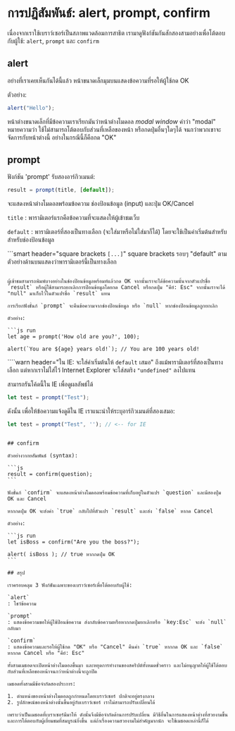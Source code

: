 # การปฎิสัมพันธ์: alert, prompt, confirm

เนื่องจากเราใช้เบราว์เซอร์เป็นสภาพแวดล้อมการสาธิต เรามาดูฟังก์ชันกันสักสองสามอย่างเพื่อโต้ตอบกับผู้ใช้: `alert`, `prompt` และ `confirm`

## alert

อย่างที่เราเคยเห็นกันได้นี้แล้ว หน้าขนาดเล็กมุมบนแสดงข้อความที่รอให้ผู้ใช้กด OK

ตัวอย่าง:

```js run
alert("Hello");
```

หน้าต่างขนาดเล็กที่มีข้อความเราเรียกมันว่าหน้าต่างโมดอล *modal window* คำว่า "modal" หมายความว่า
ใช้ไม่สามารถโต้ตอบกับส่วนที่เหลือของหน้า หรือกดปุ่มอื่นๆใดๆได้ จนกว่าพวกเขาจะจัดการกับหน้าต่างนี้ อย่างในกรณีนี้ก็คือกด "OK"

## prompt

ฟังก์ชัน 'prompt' รับสองอาร์กิวเมนต์:

```js no-beautify
result = prompt(title, [default]);
```

จะแสดงหน้าต่างโมดอลพร้อมข้อความ ช่องป้อนข้อมูล (input) และปุ่ม OK/Cancel

`title`
: พารามิเตอร์แรกคือข้อความที่จะแสดงให้ผู้เข้าชมเว็บ

`default`
: พารามิเตอร์ที่สองเป็นทางเลือก (จะใส่มาหรือไม่ใส่มาก็ได้) โดยจะใช้เป็นค่าเริ่มต้นสำหรับสำหรับช่องป้อนข้อมูล

```smart header="square brackets `[...]`"
square brackets รอบๆ "default" ตามตัวอย่างด้านบนแสดงว่าพารามิเตอร์นี้เป็นทางเลือก
```

ผู้เข้าชมสามารถพิมพ์บางอย่างในช่องป้อนข้อมูลพร้อมท์แล้วกด OK จากนั้นเราจะได้ข้อความนั้นจากตัวแปรชื่อ `result` หรือผู้ใช้สามารถยกเลิกการป้อนข้อมูลโดยกด Cancel หรือกดปุ่ม "คีย์: Esc" จากนั้นเราจะได้ "null" มาเก็บไว้ในตัวแปรชื่อ `result` แทน

การเรียกฟังชั่นก์ `prompt` จะคืนข้อความจากช่องป้อนข้อมูล หรือ `null` หากช่องป้อนข้อมูลถูกยกเลิก

ตัวอย่าง:

```js run
let age = prompt('How old are you?', 100);

alert(`You are ${age} years old!`); // You are 100 years old!
```

````warn header="ใน IE: จะใส่ค่าเริ่มต้นให้ `default` เสมอ"
ถึงแม้พารามิเตอร์ที่สองเป็นทางเลือก แต่หากเราไม่ใส่ไว้ Internet Explorer จะใส่สตริง `"undefined"` ลงไปแทน

สามารถรันโค้ดนี้ใน IE เพื่อดูผลลัพธ์ได้

```js run
let test = prompt("Test");
```

ดังนั้น เพื่อให้ข้อความแจ้งดูดีใน IE เราแนะนำให้ระบุอาร์กิวเมนต์ที่สองเสมอ:

```js run
let test = prompt("Test", ''); // <-- for IE
```
````

## confirm

ตัวอย่างวากยสัมพันธ์ (syntax):

```js
result = confirm(question);
```

ฟังชั่นก์ `confirm` จะแสดงหน้าต่างโมดอลพร้อมข้อความที่เก็บอยู่ในตัวแปร `question` และมีสองปุ่ม OK และ Cancel

หากกดปุ่ม OK จะส่งค่า `true` กลับไปที่ตัวแปร `result` และส่ง `false` หากด Cancel

ตัวอย่าง:

```js run
let isBoss = confirm("Are you the boss?");

alert( isBoss ); // true หากกดปุ่ม OK
```

## สรุป

เราครอบคลุม 3 ฟังก์ชันเฉพาะของเบราว์เซอร์เพื่อโต้ตอบกับผู้ใช้:

`alert`
: โชว์ข้อความ

`prompt`
: แสดงข้อความขอให้ผู้ใช้ป้อนข้อความ ส่งกลับข้อความหรือหากกดปุ่มยกเลิกหรือ `key:Esc` จะส่ง `null` กลับมา

`confirm`
: แสดงข้อความและรอให้ผู้ใช้กด "OK" หรือ "Cancel" คืนค่า `true` หากกด OK และ `false` หากกด Cancel หรือ "คีย์: Esc"

ทั้งสามเมธอดจะเปิดหน้าต่างโมดอลขึ้นมา และหยุดการทำงานของสคริปต์ทั้งหมดชั่วคราว และไม่อนุญาตให้ผู้ใช้โต้ตอบกับส่วนที่เหลือของหน้าจนกว่าหน้าต่างนี้จะถูกปิด

เมธอดทั้งสามมีข้อจำกัดสองประการ:

1. ตำแหน่งของหน้าต่างโมดอลถูกกำหนดโดยเบราว์เซอร์ ปกติจะอยู่ตรงกลาง
2. รูปลักษณ์ของหน้าต่างนั้นขึ้นอยู่กับเบราว์เซอร์ เราไม่สามารถปรับเปลี่ยนได้

เพราะว่าเป็นเมธอดที่เบราเซอร์มีมาให้ ดังนั้นจึงมีข้อจำกัดด้านการปรับเปลี่ยน มีวิธีอื่นในการแสดงหน้าต่างที่สวยงามขึ้นและการโต้ตอบกับผู้เยี่ยมชมที่สมบูรณ์ยิ่งขึ้น แต่ถ้าเรื่องความสวยงามไม่สำคัญมากนัก จะใช้เมธอดเหล่านี้ก็ได้
